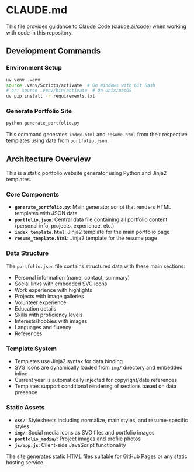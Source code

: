 # CLAUDE.md

This file provides guidance to Claude Code (claude.ai/code) when working with code in this repository.

## Development Commands

### Environment Setup
```bash
uv venv .venv
source .venv/Scripts/activate  # On Windows with Git Bash
# or: source .venv/bin/activate  # On Unix/macOS
uv pip install -r requirements.txt
```

### Generate Portfolio Site
```bash
python generate_portfolio.py
```

This command generates `index.html` and `resume.html` from their respective templates using data from `portfolio.json`.

## Architecture Overview

This is a static portfolio website generator using Python and Jinja2 templates.

### Core Components

- **`generate_portfolio.py`**: Main generator script that renders HTML templates with JSON data
- **`portfolio.json`**: Central data file containing all portfolio content (personal info, projects, experience, etc.)
- **`index_template.html`**: Jinja2 template for the main portfolio page
- **`resume_template.html`**: Jinja2 template for the resume page

### Data Structure

The `portfolio.json` file contains structured data with these main sections:
- Personal information (name, contact, summary)
- Social links with embedded SVG icons
- Work experience with highlights
- Projects with image galleries
- Volunteer experience
- Education details
- Skills with proficiency levels
- Interests/hobbies with images
- Languages and fluency
- References

### Template System

- Templates use Jinja2 syntax for data binding
- SVG icons are dynamically loaded from `img/` directory and embedded inline
- Current year is automatically injected for copyright/date references
- Templates support conditional rendering of sections based on data presence

### Static Assets

- **`css/`**: Stylesheets including normalize, main styles, and resume-specific styles
- **`img/`**: Social media icons as SVG files and portfolio images
- **`portfolio_media/`**: Project images and profile photos
- **`js/app.js`**: Client-side JavaScript functionality

The site generates static HTML files suitable for GitHub Pages or any static hosting service.